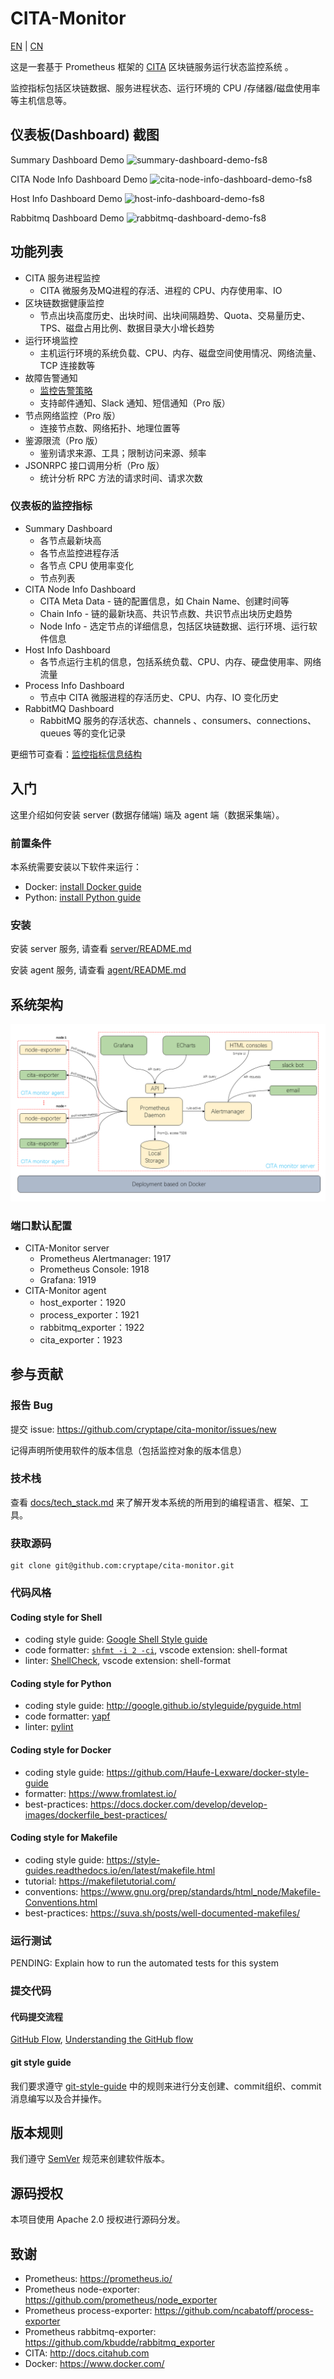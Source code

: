 # CITA-Monitor

[EN](README.md) | [CN](README-CN.md)

这是一套基于 Prometheus 框架的 [CITA](https://github.com/cryptape/cita) 区块链服务运行状态监控系统 。

监控指标包括区块链数据、服务进程状态、运行环境的 CPU /存储器/磁盘使用率等主机信息等。

## 仪表板(Dashboard) 截图

Summary Dashboard Demo
![summary-dashboard-demo-fs8](https://user-images.githubusercontent.com/71397/57682153-b9a5c700-7663-11e9-93c6-a29758e7d3a1.png)

CITA Node Info Dashboard Demo
![cita-node-info-dashboard-demo-fs8](https://user-images.githubusercontent.com/71397/57681838-15bc1b80-7663-11e9-91b4-202c306a0f3b.png)

Host Info Dashboard Demo
![host-info-dashboard-demo-fs8](https://user-images.githubusercontent.com/71397/57681906-3ab08e80-7663-11e9-9229-76b85c0eaaa4.png)

Rabbitmq Dashboard Demo
![rabbitmq-dashboard-demo-fs8](https://user-images.githubusercontent.com/71397/57682140-b0b4f580-7663-11e9-8db0-c4e2a0e29606.png)

## 功能列表

* CITA 服务进程监控
  - CITA 微服务及MQ进程的存活、进程的 CPU、内存使用率、IO
* 区块链数据健康监控
  - 节点出块高度历史、出块时间、出块间隔趋势、Quota、交易量历史、TPS、磁盘占用比例、数据目录大小增长趋势
* 运行环境监控
  - 主机运行环境的系统负载、CPU、内存、磁盘空间使用情况、网络流量、TCP 连接数等
* 故障告警通知
  - [监控告警策略](docs/alert_strategies.md)
  - 支持邮件通知、Slack 通知、短信通知（Pro 版）
* 节点网络监控（Pro 版）
  - 连接节点数、网络拓扑、地理位置等
* 鉴源限流（Pro 版）
  - 鉴别请求来源、工具；限制访问来源、频率
* JSONRPC 接口调用分析（Pro 版）
  - 统计分析 RPC 方法的请求时间、请求次数

### 仪表板的监控指标

* Summary Dashboard
  * 各节点最新块高
  * 各节点监控进程存活
  * 各节点 CPU 使用率变化
  * 节点列表
* CITA Node Info Dashboard
  * CITA Meta Data - 链的配置信息，如 Chain Name、创建时间等
  * Chain Info - 链的最新块高、共识节点数、共识节点出块历史趋势
  * Node Info - 选定节点的详细信息，包括区块链数据、运行环境、运行软件信息
* Host Info Dashboard
  * 各节点运行主机的信息，包括系统负载、CPU、内存、硬盘使用率、网络流量
* Process Info Dashboard
  * 节点中 CITA 微服进程的存活历史、CPU、内存、IO 变化历史
* RabbitMQ Dashboard
  * RabbitMQ 服务的存活状态、channels 、consumers、connections、queues 等的变化记录

更细节可查看：[监控指标信息结构](docs/information_architecture.md)

## 入门

这里介绍如何安装 server (数据存储端) 端及 agent 端（数据采集端）。

### 前置条件

本系统需要安装以下软件来运行：

* Docker: [install Docker guide](https://docs.docker.com/install/)
* Python: [install Python guide](https://docs.python-guide.org/starting/installation/)

### 安装

安装 server 服务, 请查看 [server/README.md](server/README.md)

安装 agent 服务, 请查看 [agent/README.md](agent/README.md)

## 系统架构

![](docs/imgs/CITA_Monitor_system_architecture-fs8.png)

### 端口默认配置

* CITA-Monitor server
    * Prometheus Alertmanager: 1917
    * Prometheus Console: 1918
    * Grafana: 1919
* CITA-Monitor agent
    * host_exporter：1920
    * process_exporter：1921
    * rabbitmq_exporter：1922
    * cita_exporter：1923 

## 参与贡献

### 报告 Bug

提交 issue: https://github.com/cryptape/cita-monitor/issues/new 

记得声明所使用软件的版本信息（包括监控对象的版本信息）

### 技术栈

查看 [docs/tech_stack.md](docs/tech_stack.md) 来了解开发本系统的所用到的编程语言、框架、工具。

### 获取源码

```
git clone git@github.com:cryptape/cita-monitor.git
```

### 代码风格

#### Coding style for Shell

* coding style guide: [Google Shell Style guide](https://google.github.io/styleguide/shell.xml)
* code formatter: [`shfmt -i 2 -ci`](https://github.com/mvdan/sh#shfmt), vscode extension: shell-format
* linter: [ShellCheck](https://github.com/koalaman/shellcheck), vscode extension: shell-format

#### Coding style for Python

* coding style guide: http://google.github.io/styleguide/pyguide.html
* code formatter: [yapf](https://github.com/google/yapf)
* linter: [pylint](https://www.pylint.org/)

#### Coding style for Docker

* coding style guide: https://github.com/Haufe-Lexware/docker-style-guide
* formatter: https://www.fromlatest.io/
* best-practices: https://docs.docker.com/develop/develop-images/dockerfile_best-practices/

#### Coding style for Makefile

* coding style guide: https://style-guides.readthedocs.io/en/latest/makefile.html
* tutorial: https://makefiletutorial.com/
* conventions: https://www.gnu.org/prep/standards/html_node/Makefile-Conventions.html
* best-practices: https://suva.sh/posts/well-documented-makefiles/

### 运行测试

PENDING: Explain how to run the automated tests for this system

### 提交代码

#### 代码提交流程

[GitHub Flow](https://help.github.com/en/articles/github-flow), [Understanding the GitHub flow](https://guides.github.com/introduction/flow/)

#### git style guide

我们要求遵守 [git-style-guide](https://github.com/agis/git-style-guide) 中的规则来进行分支创建、commit组织、commit消息编写以及合并操作。

## 版本规则

我们遵守 [SemVer](http://semver.org/) 规范来创建软件版本。

## 源码授权

本项目使用 Apache 2.0 授权进行源码分发。

## 致谢

* Prometheus: https://prometheus.io/
* Prometheus node-exporter: https://github.com/prometheus/node_exporter
* Prometheus process-exporter: https://github.com/ncabatoff/process-exporter
* Prometheus rabbitmq-exporter: https://github.com/kbudde/rabbitmq_exporter
* CITA: http://docs.citahub.com
* Docker: https://www.docker.com/
